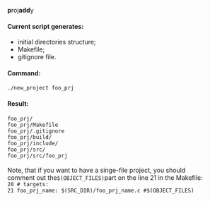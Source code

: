 <b>p</b>roj<b>add</b>y
#### Current script generates: <br>
<ul>
<li>initial directories structure;</li>
<li>Makefile;</li>
<li>gitignore file.</li>
</ul>

#### Command:
<code>./new_project foo_prj</code>
#### Result:
<code>foo_prj/</code><br>
<code>foo_prj/Makefile</code><br>
<code>foo_prj/.gitignore</code><br>
<code>foo_prj/build/</code><br>
<code>foo_prj/include/</code><br>
<code>foo_prj/src/</code><br>
<code>foo_prj/src/foo_prj</code><br>
<br>
Note, that if you want to have a singe-file project, you should
<br>
comment out the<code>$(OBJECT_FILES)</code>part on the line 21
in the Makefile:
<br>
<code>20  # targets:</code><br>
<code>21  foo_prj_name: $(SRC_DIR)/foo_prj_name.c #$(OBJECT_FILES)
</code>
